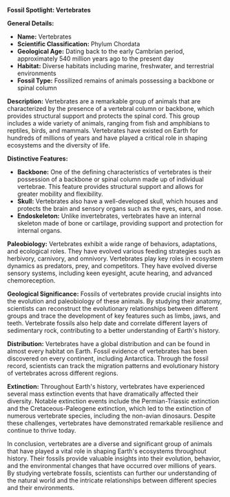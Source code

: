 **Fossil Spotlight: Vertebrates**

**General Details:**
- **Name:** Vertebrates
- **Scientific Classification:** Phylum Chordata
- **Geological Age:** Dating back to the early Cambrian period, approximately 540 million years ago to the present day
- **Habitat:** Diverse habitats including marine, freshwater, and terrestrial environments
- **Fossil Type:** Fossilized remains of animals possessing a backbone or spinal column

**Description:**
Vertebrates are a remarkable group of animals that are characterized by the presence of a vertebral column or backbone, which provides structural support and protects the spinal cord. This group includes a wide variety of animals, ranging from fish and amphibians to reptiles, birds, and mammals. Vertebrates have existed on Earth for hundreds of millions of years and have played a critical role in shaping ecosystems and the diversity of life.

**Distinctive Features:**
- **Backbone:** One of the defining characteristics of vertebrates is their possession of a backbone or spinal column made up of individual vertebrae. This feature provides structural support and allows for greater mobility and flexibility.
- **Skull:** Vertebrates also have a well-developed skull, which houses and protects the brain and sensory organs such as the eyes, ears, and nose.
- **Endoskeleton:** Unlike invertebrates, vertebrates have an internal skeleton made of bone or cartilage, providing support and protection for internal organs.

**Paleobiology:**
Vertebrates exhibit a wide range of behaviors, adaptations, and ecological roles. They have evolved various feeding strategies such as herbivory, carnivory, and omnivory. Vertebrates play key roles in ecosystem dynamics as predators, prey, and competitors. They have evolved diverse sensory systems, including keen eyesight, acute hearing, and advanced chemoreception.

**Geological Significance:**
Fossils of vertebrates provide crucial insights into the evolution and paleobiology of these animals. By studying their anatomy, scientists can reconstruct the evolutionary relationships between different groups and trace the development of key features such as limbs, jaws, and teeth. Vertebrate fossils also help date and correlate different layers of sedimentary rock, contributing to a better understanding of Earth's history.

**Distribution:**
Vertebrates have a global distribution and can be found in almost every habitat on Earth. Fossil evidence of vertebrates has been discovered on every continent, including Antarctica. Through the fossil record, scientists can track the migration patterns and evolutionary history of vertebrates across different regions.

**Extinction:**
Throughout Earth's history, vertebrates have experienced several mass extinction events that have dramatically affected their diversity. Notable extinction events include the Permian-Triassic extinction and the Cretaceous-Paleogene extinction, which led to the extinction of numerous vertebrate species, including the non-avian dinosaurs. Despite these challenges, vertebrates have demonstrated remarkable resilience and continue to thrive today.

In conclusion, vertebrates are a diverse and significant group of animals that have played a vital role in shaping Earth's ecosystems throughout history. Their fossils provide valuable insights into their evolution, behavior, and the environmental changes that have occurred over millions of years. By studying vertebrate fossils, scientists can further our understanding of the natural world and the intricate relationships between different species and their environments.